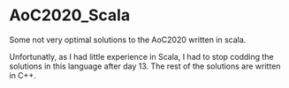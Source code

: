 # AoC2020_Scala

Some not very optimal solutions to the AoC2020 written in scala.

Unfortunatly, as I had little experience in Scala, I had to stop codding the solutions in this language after day 13.
The rest of the solutions are written in C++.
